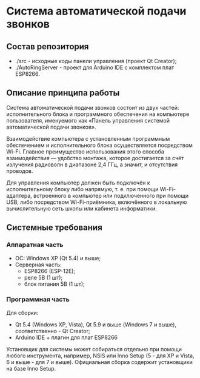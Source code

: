 # Система автоматической подачи звонков

## Состав репозитория

 -  ./src - исходные коды панели управления (проект Qt Creator);
 -  ./AutoRingServer - проект для Arduino IDE с комплектом плат ESP8266.

## Описание принципа работы

Система автоматической подачи звонков состоит из двух частей: исполнительного блока и программного обеспечения на компьютере пользователя, именуемого как  «Панель управления системой автоматической подачи звонков».

Взаимодействие компьютера с установленным программным обеспечением и исполнительного блока осуществляется посредством Wi-Fi. Главное преимущество использования этого способа взаимодействия — удобство монтажа, которое достигается за счёт излучения радиоволн в диапазоне 2,4 ГГц, а значит, и отсутствия проводов.

Для управления компьютер должен быть подключён к исполнительному блоку либо напрямую, т. е. при помощи Wi-Fi-адаптера, встроенного в компьютер или подключенного при помощи USB, либо посредством Wi-Fi-приёмника, включённого в локальную вычислительную сеть школы или кабинета информатики.

## Системные требования

### Аппаратная часть

 - ОС: Windows XP (Qt 5.4) и выше;
 - Серверная часть: 
   + ESP8266 (ESP-12E);
   + реле 5В (1 шт);
   + блок питания 5В (1 шт);

### Программная часть

Для сборки:

- Qt 5.4 (Windows XP, Vista), Qt 5.9 и выше (Windows 7 и выше), соответственно - Qt Creator;
- Arduino IDE + плагин для плат ESP8266

Установщик для системы может собираться отдельно при помощи любого инструмента, например, NSIS или Inno Setup (5 - для XP и Vista, 6 и выше - для 7 и выше). Официальная сборка содержит установщики на базе Inno Setup.
